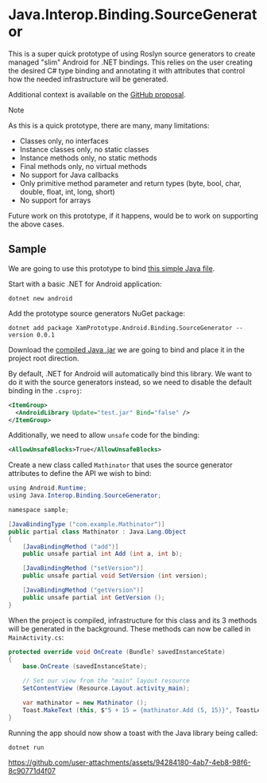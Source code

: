 # Java.Interop.Binding.SourceGenerator

This is a super quick prototype of using Roslyn source generators to create managed
"slim" Android for .NET bindings.  This relies on the user creating the desired C#
type binding and annotating it with attributes that control how the needed infrastructure
will be generated.

Additional context is available on the [GitHub proposal](https://github.com/dotnet/java-interop/issues/1300).

>[!NOTE]
> As this is a quick prototype, there are many, many limitations:
> 
> - Classes only, no interfaces
> - Instance classes only, no static classes
> - Instance methods only, no static methods
> - Final methods only, no virtual methods
> - No support for Java callbacks
> - Only primitive method parameter and return types (byte, bool, char, double, float, int, long, short)
> - No support for arrays
> 
> Future work on this prototype, if it happens, would be to work on supporting the above cases.

## Sample

We are going to use this prototype to bind [this simple Java file](https://github.com/jpobst/Java.Interop.Binding.SourceGenerator/blob/main/java/Mathinator.java).

Start with a basic .NET for Android application:

```cli
dotnet new android
```

Add the prototype source generators NuGet package:

```cli
dotnet add package XamPrototype.Android.Binding.SourceGenerator --version 0.0.1
```

Download the [compiled Java .jar](https://github.com/jpobst/Java.Interop.Binding.SourceGenerator/raw/refs/heads/main/lib/test.jar) we are going to bind and place it in the project root direction.

By default, .NET for Android will automatically bind this library. We want to do it with the source
generators instead, so we need to disable the default binding in the `.csproj`:

```xml
<ItemGroup>
  <AndroidLibrary Update="test.jar" Bind="false" />
</ItemGroup>
```

Additionally, we need to allow `unsafe` code for the binding:

```xml
<AllowUnsafeBlocks>True</AllowUnsafeBlocks>
```

Create a new class called `Mathinator` that uses the source generator attributes to define the
API we wish to bind:

```java
using Android.Runtime;
using Java.Interop.Binding.SourceGenerator;

namespace sample;

[JavaBindingType ("com.example.Mathinator")]
public partial class Mathinator : Java.Lang.Object
{
	[JavaBindingMethod ("add")]
	public unsafe partial int Add (int a, int b);

	[JavaBindingMethod ("setVersion")]
	public unsafe partial void SetVersion (int version);

	[JavaBindingMethod ("getVersion")]
	public unsafe partial int GetVersion ();
}
```

When the project is compiled, infrastructure for this class and its 3 methods will be generated in
the background.  These methods can now be called in `MainActivity.cs`:

```csharp
protected override void OnCreate (Bundle? savedInstanceState)
{
	base.OnCreate (savedInstanceState);

	// Set our view from the "main" layout resource
	SetContentView (Resource.Layout.activity_main);

	var mathinator = new Mathinator ();
	Toast.MakeText (this, $"5 + 15 = {mathinator.Add (5, 15)}", ToastLength.Long).Show ();
}
```

Running the app should now show a toast with the Java library being called:

```cli
dotnet run
```

https://github.com/user-attachments/assets/94284180-4ab7-4eb8-98f6-8c90771d4f07
